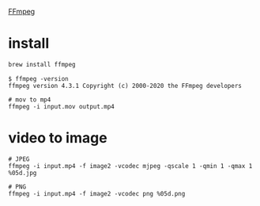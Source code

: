 [FFmpeg](https://ffmpeg.org/)


# install

```sh
brew install ffmpeg
```


```
$ ffmpeg -version
ffmpeg version 4.3.1 Copyright (c) 2000-2020 the FFmpeg developers
```

```
# mov to mp4
ffmpeg -i input.mov output.mp4
```


# video to image

```
# JPEG
ffmpeg -i input.mp4 -f image2 -vcodec mjpeg -qscale 1 -qmin 1 -qmax 1 %05d.jpg

# PNG
ffmpeg -i input.mp4 -f image2 -vcodec png %05d.png
```

